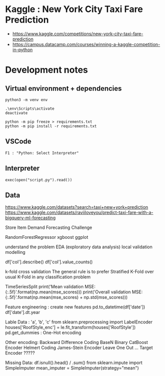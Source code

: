 # Kaggle : New York City Taxi Fare Prediction

- https://www.kaggle.com/competitions/new-york-city-taxi-fare-prediction
- https://campus.datacamp.com/courses/winning-a-kaggle-competition-in-python

# Development notes

## Virtual environment + dependencies
```
python3 -m venv env

.\env\Scripts\activate
deactivate

python -m pip freeze > requirements.txt
python -m pip install -r requirements.txt
```
## VSCode
```
F1 : "Python: Select Interpreter"
```
## Interpreter
```
exec(open("script.py").read())
```
## Data

https://www.kaggle.com/datasets?search=taxi+new+york+prediction
https://www.kaggle.com/datasets/raviiloveyou/predict-taxi-fare-with-a-bigquery-ml-forecasting

Store Item Demand Forecasting Challenge

RandomForestRegressor
xgboost
ggplot 

understand the problem
EDA (exploratory data analysis)
local validation
modelling

df['col'].describe()
df['col'].value_counts()

k-fold cross validation
The general rule is to prefer Stratified K-Fold over usual K-Fold in any classification problem

TimeSeriesSplit
print('Mean validation MSE: {:.5f}'.format(np.mean(mse_scores)))
print('Overall validation MSE: {:.5f}'.format(np.mean(mse_scores) + np.std(mse_scores)))

Feature engineering : create new features
pd.to_datetime(df['date'])
df['date'].dt.year

Lable Data : 'a', 'b', 'c'
from sklearn.preprocessing import LabelEncoder
houses['RoofStyle_enc'] = le.fit_transform(houses['RoofStyle'])
pd.get_dummies : One-Hot encoding

Other encoding:
Backward Difference Coding
BaseN
Binary
CatBoost Encoder
Helmert Coding
James-Stein Encoder
Leave One Out 
...
Target Encoder ?????

Missing Data:
df.isnull().head() / .sum()
from sklearn.impute import SimpleImputer
mean_imputer = SimpleImputer(strategy="mean")
